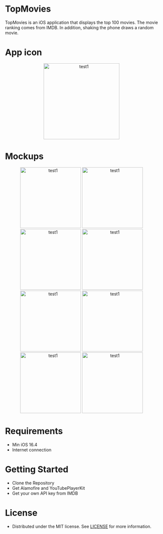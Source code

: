 # TopMovies

TopMovies is an iOS application that displays the top 100 movies. The movie ranking comes from IMDB. In addition, shaking the phone draws a random movie.

# App icon 

<p align="center">
  <img width="250" alt="test1" src="https://github.com/glitterylungs/TopMovies/assets/72377506/21197962-9e48-49c9-9c3a-e696921c0804">
</p>

# Mockups

<p align="center">
  <img width="200" alt="test1" src="https://github.com/glitterylungs/TopMovies/assets/72377506/9b2bb363-822c-4e32-a7ae-b72d4a08be0f">
  <img width="200" alt="test1" src="https://github.com/glitterylungs/TopMovies/assets/72377506/06aec25c-a3c5-45f6-9083-3551d1253a94">
  <img width="200" alt="test1" src="https://github.com/glitterylungs/TopMovies/assets/72377506/edfea393-02f8-456d-aec4-134905f98a74">
  <img width="200" alt="test1" src="https://github.com/glitterylungs/TopMovies/assets/72377506/bc1facec-d8e7-45f5-bf63-a2f513de2415">
  <br>
  <img width="200" alt="test1" src="https://github.com/glitterylungs/TopMovies/assets/72377506/9f13839a-7168-481e-85b5-691b514dba86">
  <img width="200" alt="test1" src="https://github.com/glitterylungs/TopMovies/assets/72377506/f718694c-2780-423a-a637-a0ef5ae9b298">
  <img width="200" alt="test1" src="https://github.com/glitterylungs/TopMovies/assets/72377506/2c3a772b-83bf-465a-89ae-fb64b842e382">
  <img width="200" alt="test1" src="https://github.com/glitterylungs/TopMovies/assets/72377506/2ed4d536-d8e9-43e4-b7e5-36298c23222e">
</p>

# Requirements

* Min iOS 16.4
* Internet connection

# Getting Started

* Clone the Repository
* Get Alamofire and YouTubePlayerKit
* Get your own API key from IMDB

# License

* Distributed under the MIT license. See [LICENSE](https://github.com/glitterylungs/TopMovies/blob/main/LICENSE.md) for more information.
